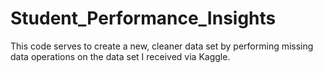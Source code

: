 # Student_Performance_Insights
This code serves to create a new, cleaner data set by performing missing data operations on the data set I received via Kaggle.
